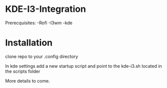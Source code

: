 # KDE-I3-Integration

Prerecquisites:
-Rofi
-I3wm
-kde


# Installation
clone repo to your .config directory

In kde settings add a new startup script and point to the kde-i3.sh located in the scripts folder




More details to come.
